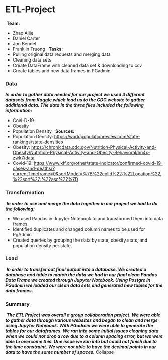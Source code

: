 # ETL-Project

​
**Team:**
* Zhao Aijie
* Daniel Carter
* Jon Bendel
* Franklin Truong
​
​
**Tasks:**
* Pulling original data requests and merging data
* Cleaning data sets
* Create DataFrame with cleaned data set & downloading to csv
* Create tables and new data frames in PGadmin
​
​
​
### Data 
***In order to gather data needed for our project we used 3 different datasets from Kaggle which lead us to the CDC website to gather additional data. The data in the three files included the following information:***
* Covi-D-19 
* Obesity 
* Population Density
​
​
**Sources:**
* Population Density: 
https://worldpopulationreview.com/state-rankings/state-densities
* Obesity:
https://chronicdata.cdc.gov/Nutrition-Physical-Activity-and-Obesity/Nutrition-Physical-Activity-and-Obesity-Behavioral/hn4x-zwk7/data
* Covid-19: 
https://www.kff.org/other/state-indicator/confirmed-covid-19-cases-and-deaths/?currentTimeframe=0&sortModel=%7B%22colId%22:%22Location%22,%22sort%22:%22asc%22%7D
​
​
### Transformation
​
***In order to use and merge the data together in our project we had to do the following:***
* We used Pandas in Jupyter Notebook to and transformed them into data frames.
* Identified duplicates and changed column names to be used for PgAdmin
* Created queries by grouping the data by state, obesity stats, and population density per state. 
​
### Load
​
***In order to transfer out final output into a database. We created a database and table to match the data we had in our final clean Pandas Data Frame we created through Jupyter Notebook. Using Postgre in PGadmin we loaded our clean data sets and generated new tables for the data frames.*** 
​
### Summary
​
***The ETL Project was overall a group collaboration project. We were able to gather data through various websites and began to clean and merge using Jupyter Notebook. With PGadmin we were able to generate the tables for our dataframes. We ran into some initial issues cleaning data when we could not drop a row due to a column spacing error, but we were able to overcome this.  One issue we ran into but could not finish due to the time constraint. We were not able to have the decimal points in our data to have the same number of spaces.***
Collapse



